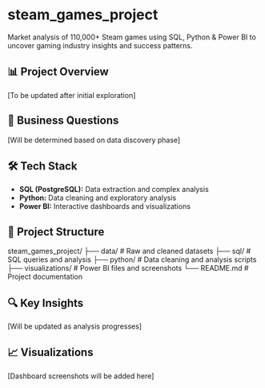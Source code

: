 # steam_games_project
Market analysis of 110,000+ Steam games using SQL, Python & Power BI to uncover gaming industry insights and success patterns.

## 📊 Project Overview
[To be updated after initial exploration]

## 🎯 Business Questions
[Will be determined based on data discovery phase]

## 🛠️ Tech Stack
- **SQL (PostgreSQL):** Data extraction and complex analysis
- **Python:** Data cleaning and exploratory analysis  
- **Power BI:** Interactive dashboards and visualizations

## 📁 Project Structure
steam_games_project/
├── data/           # Raw and cleaned datasets
├── sql/            # SQL queries and analysis
├── python/         # Data cleaning and analysis scripts
├── visualizations/ # Power BI files and screenshots
└── README.md       # Project documentation

## 🔍 Key Insights
[Will be updated as analysis progresses]

## 📈 Visualizations
[Dashboard screenshots will be added here]
